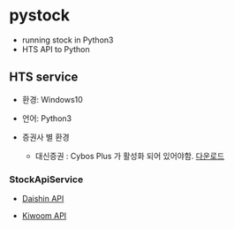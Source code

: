 # pystock
- running stock in Python3
- HTS API to Python

## HTS service

- 환경: Windows10
- 언어: Python3 


- 증권사 별 환경
    - 대신증권 : Cybos Plus 가 활성화 되어 있어야함. [다운로드](https://money2.daishin.com/E5/WTS/Customer/GuideTrading/DW_CybosPlus_Page.aspx?p=8812&v=8632&m=9508)

### StockApiService

- [Daishin API](Documents/daishin.md)

- [Kiwoom API](Documents/Kiwoom.md)